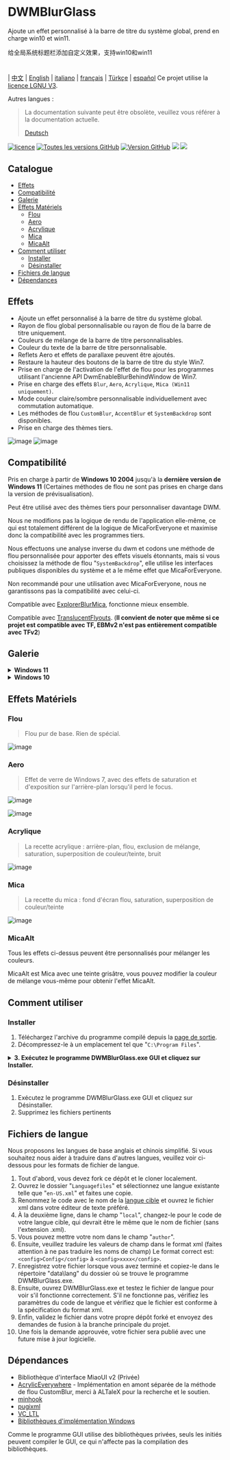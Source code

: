 # DWMBlurGlass
Ajoute un effet personnalisé à la barre de titre du système global, prend en charge win10 et win11.

给全局系统标题栏添加自定义效果，支持win10和win11
#
| [中文](/README_ZH.md) | [English](/README.md) | [italiano](/README_IT.md) | [français](/README_FR.md) | [Türkçe](/README_TR.md) | [español](/README_ES.md)
Ce projet utilise la [licence LGNU V3](/COPYING.LESSER).

Autres langues :
> La documentation suivante peut être obsolète, veuillez vous référer à la documentation actuelle.
>
> [Deutsch](/README_DE.md)


[![licence](https://img.shields.io/github/license/Maplespe/DWMBlurGlass.svg)](https://www.gnu.org/licenses/lgpl-3.0.en.html)
[![Toutes les versions GitHub](https://img.shields.io/github/downloads/Maplespe/DWMBlurGlass/total.svg)](https://github.com/Maplespe/DWMBlurGlass/releases)
[![Version GitHub](https://img.shields.io/github/release/Maplespe/DWMBlurGlass.svg)](https://github.com/Maplespe/DWMBlurGlass/releases/latest)
<img src="https://img.shields.io/badge/language-c++-F34B7D.svg"/>
<img src="https://img.shields.io/github/last-commit/Maplespe/DWMBlurGlass.svg"/>  

## Catalogue
- [Effets](#effets)
- [Compatibilité](#compatibilité)
- [Galerie](#galerie)
- [Effets Matériels](#effets-matériels)
  - [Flou](#flou)
  - [Aero](#aero)
  - [Acrylique](#acrylique)
  - [Mica](#mica)
  - [MicaAlt](#micaalt)
- [Comment utiliser](#comment-utiliser)
  - [Installer](#installer)
  - [Désinstaller](#désinstaller)
- [Fichiers de langue](#fichiers-de-langue)
- [Dépendances](#dépendances)

## Effets
* Ajoute un effet personnalisé à la barre de titre du système global.
* Rayon de flou global personnalisable ou rayon de flou de la barre de titre uniquement.
* Couleurs de mélange de la barre de titre personnalisables.
* Couleur du texte de la barre de titre personnalisable.
* Reflets Aero et effets de parallaxe peuvent être ajoutés.
* Restaure la hauteur des boutons de la barre de titre du style Win7.
* Prise en charge de l'activation de l'effet de flou pour les programmes utilisant l'ancienne API DwmEnableBlurBehindWindow de Win7.
* Prise en charge des effets `Blur`, `Aero`, `Acrylique`, `Mica (Win11 uniquement)`.
* Mode couleur claire/sombre personnalisable individuellement avec commutation automatique.
* Les méthodes de flou `CustomBlur`, `AccentBlur` et `SystemBackdrop` sont disponibles.
* Prise en charge des thèmes tiers.

![image](/Screenshot/001701.png)
![image](/Screenshot/10307.png)

## Compatibilité
Pris en charge à partir de **Windows 10 2004** jusqu'à la **dernière version de Windows 11** (Certaines méthodes de flou ne sont pas prises en charge dans la version de prévisualisation).

Peut être utilisé avec des thèmes tiers pour personnaliser davantage DWM.

Nous ne modifions pas la logique de rendu de l'application elle-même, ce qui est totalement différent de la logique de MicaForEveryone et maximise donc la compatibilité avec les programmes tiers.

Nous effectuons une analyse inverse du dwm et codons une méthode de flou personnalisée pour apporter des effets visuels étonnants, mais si vous choisissez la méthode de flou "`SystemBackdrop`", elle utilise les interfaces publiques disponibles du système et a le même effet que MicaForEveryone.

Non recommandé pour une utilisation avec MicaForEveryone, nous ne garantissons pas la compatibilité avec celui-ci.

Compatible avec [ExplorerBlurMica](https://github.com/Maplespe/ExplorerBlurMica), fonctionne mieux ensemble.

Compatible avec [TranslucentFlyouts](https://github.com/ALTaleX531/TranslucentFlyouts). (**Il convient de noter que même si ce projet est compatible avec TF, EBMv2 n'est pas entièrement compatible avec TFv2**)

## Galerie
<details><summary><b>Windows 11</b></summary>
  
![image](/Screenshot/10307.png)

![image](/Screenshot/102134.png)

> Activer "Remplacer l'effet Mica DWMAPI (win11)"

![image](/Screenshot/013521.png)
</details>

<details><summary><b>Windows 10</b></summary>

![image](/Screenshot/001701.png)

![image](/Screenshot/100750.png)

Utilisation de thèmes tiers

> Activer "Étendre les effets aux bordures (win10)"

> Activer "Effet de réflexion Aero (win10)"

> Activer "Réduire la hauteur des boutons de la barre de titre (style win7)"

![image](/Screenshot/025410.png)

</details>

## Effets Matériels
### Flou
> Flou pur de base. Rien de spécial.

![image](/Screenshot/blur.png)

### Aero
> Effet de verre de Windows 7, avec des effets de saturation et d'exposition sur l'arrière-plan lorsqu'il perd le focus.

![image](/Screenshot/aero.png)

![image](/Screenshot/aero_inactive.png)

### Acrylique
> La recette acrylique : arrière-plan, flou, exclusion de mélange, saturation, superposition de couleur/teinte, bruit

![image](/Screenshot/acrylic.png)

### Mica
> La recette du mica : fond d'écran flou, saturation, superposition de couleur/teinte

![image](/Screenshot/mica.png)

### MicaAlt
Tous les effets ci-dessus peuvent être personnalisés pour mélanger les couleurs.

MicaAlt est Mica avec une teinte grisâtre, vous pouvez modifier la couleur de mélange vous-même pour obtenir l'effet MicaAlt.

## Comment utiliser

### Installer
1. Téléchargez l'archive du programme compilé depuis la [page de sortie](https://github.com/Maplespe/DWMBlurGlass/releases).
2. Décompressez-le à un emplacement tel que "`C:\Program Files`".
<details><summary><b>3. Exécutez le programme DWMBlurGlass.exe GUI et cliquez sur Installer.</b></summary>

![image](/Screenshot/012746.png)

> Si le message "L'installation a réussi ! Mais vous n'avez pas encore téléchargé un fichier de symboles valide, veuillez le télécharger depuis la page "Symboles" avant de pouvoir l'utiliser !" s'affiche, vous devez cliquer sur la page des Symboles et cliquer sur Télécharger avant de pouvoir l'utiliser.

>**Notez que vous pourriez recevoir des notifications similaires à l'avenir, en particulier après des mises à jour système.**

![image](/Screenshot/012924.png)

</details>

### Désinstaller
1. Exécutez le programme DWMBlurGlass.exe GUI et cliquez sur Désinstaller.
2. Supprimez les fichiers pertinents

## Fichiers de langue
Nous proposons les langues de base anglais et chinois simplifié.
Si vous souhaitez nous aider à traduire dans d'autres langues, veuillez voir ci-dessous pour les formats de fichier de langue.

1. Tout d'abord, vous devez fork ce dépôt et le cloner localement.
2. Ouvrez le dossier "`Languagefiles`" et sélectionnez une langue existante telle que "`en-US.xml`" et faites une copie.
3. Renommez le code avec le nom de la [langue cible](https://learn.microsoft.com/fr-fr/windows/win32/intl/locale-names) et ouvrez le fichier xml dans votre éditeur de texte préféré.
4. À la deuxième ligne, dans le champ "`local`", changez-le pour le code de votre langue cible, qui devrait être le même que le nom de fichier (sans l'extension .xml).
5. Vous pouvez mettre votre nom dans le champ "`author`".
6. Ensuite, veuillez traduire les valeurs de champ dans le format xml (faites attention à ne pas traduire les noms de champ) Le format correct est:`<config>Config</config>` à `<config>xxxx</config>`.
7. Enregistrez votre fichier lorsque vous avez terminé et copiez-le dans le répertoire "data\lang" du dossier où se trouve le programme DWMBlurGlass.exe.
8. Ensuite, ouvrez DWMBlurGlass.exe et testez le fichier de langue pour voir s'il fonctionne correctement. S'il ne fonctionne pas, vérifiez les paramètres du code de langue et vérifiez que le fichier est conforme à la spécification du format xml.
9. Enfin, validez le fichier dans votre propre dépôt forké et envoyez des demandes de fusion à la branche principale du projet.
10. Une fois la demande approuvée, votre fichier sera publié avec une future mise à jour logicielle.

## Dépendances
* Bibliothèque d'interface MiaoUI v2 (Privée)
* [AcrylicEverywhere](https://github.com/ALTaleX531/AcrylicEverywhere) - Implémentation en amont séparée de la méthode de flou CustomBlur, merci à ALTaleX pour la recherche et le soutien.
* [minhook](https://github.com/m417z/minhook)
* [pugixml](https://github.com/zeux/pugixml)
* [VC_LTL](https://github.com/Chuyu-Team/VC-LTL5)
* [Bibliothèques d'implémentation Windows](https://github.com/Microsoft/wil)

Comme le programme GUI utilise des bibliothèques privées, seuls les initiés peuvent compiler le GUI, ce qui n'affecte pas la compilation des bibliothèques.

